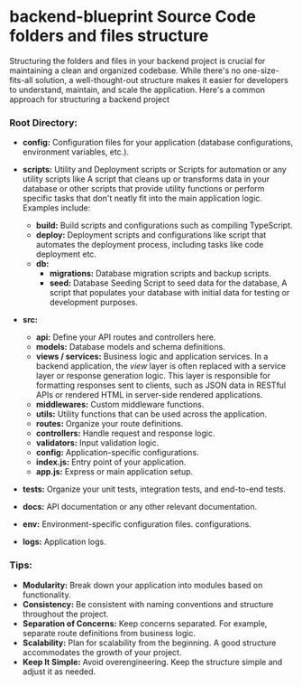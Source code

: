 # backend-blueprint Source Code folders and files structure

Structuring the folders and files in your backend project is crucial for maintaining a clean and organized codebase. While there's no one-size-fits-all solution, a well-thought-out structure makes it easier for developers to understand, maintain, and scale the application. Here's a common approach for structuring a backend project

### Root Directory:

- **config:** Configuration files for your application (database configurations, environment variables, etc.).
- **scripts:**
  Utility and Deployment scripts or Scripts for automation or any utility scripts like A script that cleans up or transforms data in your database or other scripts that provide utility functions or perform specific tasks that don't neatly fit into the main application logic. Examples include:

  - **build:** Build scripts and configurations such as compiling TypeScript.
  - **deploy:** Deployment scripts and configurations like script that automates the deployment process, including tasks like code deployment etc.
  - **db:**
    - **migrations:** Database migration scripts and backup scripts.
    - **seed:** Database Seeding Script to seed data for the database, A script that populates your database with initial data for testing or development purposes.

- **src:**
  - **api:** Define your API routes and controllers here.
  - **models:** Database models and schema definitions.
  - **views / services:** Business logic and application services. In a backend application, the _view_ layer is often replaced with a service layer or response generation logic. This layer is responsible for formatting responses sent to clients, such as JSON data in RESTful APIs or rendered HTML in server-side rendered applications.
  - **middlewares:** Custom middleware functions.
  - **utils:** Utility functions that can be used across the application.
  - **routes:** Organize your route definitions.
  - **controllers:** Handle request and response logic.
  - **validators:** Input validation logic.
  - **config:** Application-specific configurations.
  - **index.js:** Entry point of your application.
  - **app.js:** Express or main application setup.
- **tests:** Organize your unit tests, integration tests, and end-to-end tests.
- **docs:** API documentation or any other relevant documentation.
- **env:** Environment-specific configuration files.
  configurations.
- **logs:** Application logs.

### Tips:

- **Modularity:** Break down your application into modules based on functionality.
- **Consistency:** Be consistent with naming conventions and structure throughout the project.
- **Separation of Concerns:** Keep concerns separated. For example, separate route definitions from business logic.
- **Scalability:** Plan for scalability from the beginning. A good structure accommodates the growth of your project.
- **Keep It Simple:** Avoid overengineering. Keep the structure simple and adjust it as needed.
